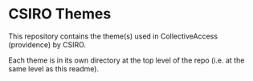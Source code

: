 # CSIRO Themes

This repository contains the theme(s) used in CollectiveAccess (providence) by CSIRO.

Each theme is in its own directory at the top level of the repo (i.e. at the same level as this readme).

